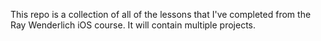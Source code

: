 This repo is a collection of all of the lessons that I've completed from the Ray Wenderlich iOS course. It will contain multiple projects. 
